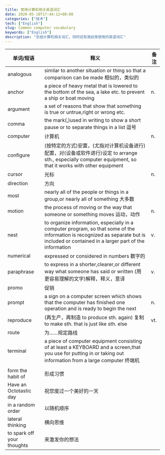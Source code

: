 ```yaml
---
title: 常用计算机相关英语词汇
date: 2020-05-10T17:44:12+08:00
categories: ["技术"]
tech: ["English"]
slug: Common computer vocabulary
keywords: ["English"]
description: "总结计算机相关词汇，同时还有我经常使用的英语词汇" 
---
```


| 单词/短语                  | 释义                                                         | 备注 |
| -------------------------- | ------------------------------------------------------------ | ---- |
| analogous                  | similar to another situation or thing so that a comparison can be made 相似的，类似的 |      |
| anchor                     | a piece of heavy metal that is lowered to the bottom of the sea, a lake etc. to prevent a ship or boat moving | n.   |
| argument                   | a set of reasons that show that something is true or untrue,right or wrong etc. |      |
| comma                      | the mark(,)used in writing to show a short pause or to separate things in a list 逗号 |      |
| computer                   | 计算机                                                       | n.   |
| configure                  | (按特定的方式)安置，(尤指对计算机设备进行)配置，对(设备或软件进行)设定 to arrange sth., especially computer equipment, so that it works with other equipment |      |
| cursor                     | 光标                                                         | n.   |
| direction                  | 方向                                                         |      |
| most                       | nearly all of the people or things in a group,or nearly all of something 大多数 |      |
| motion                     | the process of moving or the way that someone or something moves 运动，动作 | n.   |
| nest                       | to organize information, especially in a computer program, so that some of the information is recognized as separate but is included or contained in a larger part of the information | v.   |
| numerical                  | expressed or considered in numbers 数字的                    |      |
| paraphrase                 | to express in a shorter,clearer,or different way what someone has said or written (用更容易理解的文字)解释，释义，意译 | v.   |
| promo                      | 促销                                                         |      |
| prompt                     | a sign on a computer screen which shows that the computer has finished one operation and is ready to begin the next | n.   |
| reproduce                  | (再生产，再制造 to produce sth. again) 复制 to make sth. that is just like sth. else | vt.  |
| route                      | 为……规定路线                                                 |      |
| terminal                   | a piece of computer equipment consisting of at least a KEYBOARD and a screen,that you use for putting in or taking out information from a large computer 终端机 |      |
|                            |                                                              |      |
| form the habit of          | 形成习惯                                                     |      |
| Have an Octotastic day     | 祝您度过一个美好的一天                                       |      |
| in a random order          | 以随机顺序                                                   |      |
| lateral thinking           | 横向思维                                                     |      |
| to spark off your thoughts | 来激发你的想法                                               |      |


